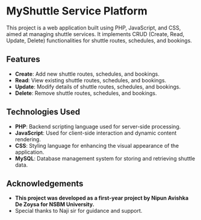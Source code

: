 # MyShuttle Service Platform

This project is a web application built using PHP, JavaScript, and CSS, aimed at managing shuttle services. It implements CRUD (Create, Read, Update, Delete) functionalities for shuttle routes, schedules, and bookings.

## Features

- **Create**: Add new shuttle routes, schedules, and bookings.
- **Read**: View existing shuttle routes, schedules, and bookings.
- **Update**: Modify details of shuttle routes, schedules, and bookings.
- **Delete**: Remove shuttle routes, schedules, and bookings.

## Technologies Used

- **PHP**: Backend scripting language used for server-side processing.
- **JavaScript**: Used for client-side interaction and dynamic content rendering.
- **CSS**: Styling language for enhancing the visual appearance of the application.
- **MySQL**: Database management system for storing and retrieving shuttle data.

## Acknowledgements

- **This project was developed as a first-year project by Nipun Avishka De Zoysa for NSBM University.**
- Special thanks to Naji sir for guidance and support.
